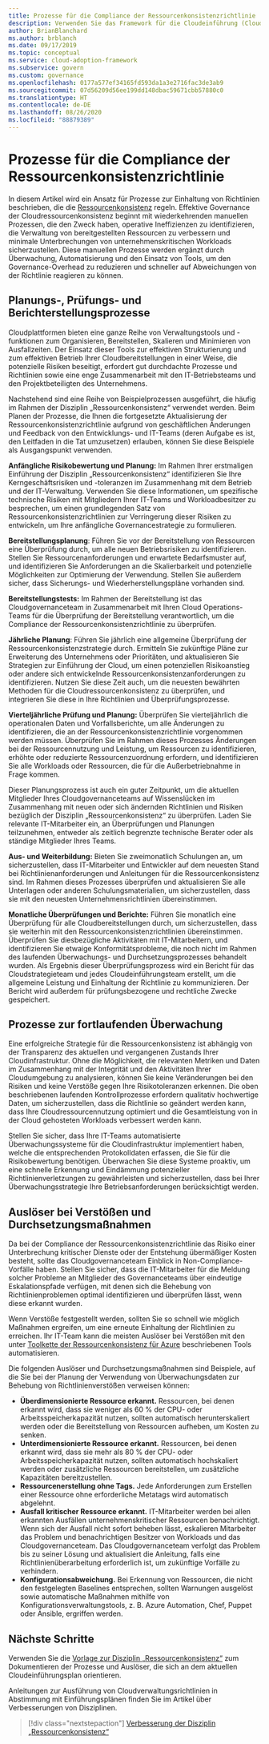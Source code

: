 ```yaml
---
title: Prozesse für die Compliance der Ressourcenkonsistenzrichtlinie
description: Verwenden Sie das Framework für die Cloudeinführung (Cloud Adoption Framework) für Azure, um sich über einen Ansatz für die Erstellung von Prozessen zu informieren, die eine Disziplin vom Typ „Ressourcenkonsistenz“ unterstützen.
author: BrianBlanchard
ms.author: brblanch
ms.date: 09/17/2019
ms.topic: conceptual
ms.service: cloud-adoption-framework
ms.subservice: govern
ms.custom: governance
ms.openlocfilehash: 0177a577ef34165fd593da1a3e2716fac3de3ab9
ms.sourcegitcommit: 07d56209d56ee199dd148dbac59671cbb57880c0
ms.translationtype: HT
ms.contentlocale: de-DE
ms.lasthandoff: 08/26/2020
ms.locfileid: "88879389"
---
```

# <a name="resource-consistency-policy-compliance-processes"></a>Prozesse für die Compliance der Ressourcenkonsistenzrichtlinie

In diesem Artikel wird ein Ansatz für Prozesse zur Einhaltung von Richtlinien beschrieben, die die [Ressourcenkonsistenz](./index.md) regeln. Effektive Governance der Cloudressourcenkonsistenz beginnt mit wiederkehrenden manuellen Prozessen, die den Zweck haben, operative Ineffizienzen zu identifizieren, die Verwaltung von bereitgestellten Ressourcen zu verbessern und minimale Unterbrechungen von unternehmenskritischen Workloads sicherzustellen. Diese manuellen Prozesse werden ergänzt durch Überwachung, Automatisierung und den Einsatz von Tools, um den Governance-Overhead zu reduzieren und schneller auf Abweichungen von der Richtlinie reagieren zu können.

## <a name="planning-review-and-reporting-processes"></a>Planungs-, Prüfungs- und Berichterstellungsprozesse

Cloudplattformen bieten eine ganze Reihe von Verwaltungstools und -funktionen zum Organisieren, Bereitstellen, Skalieren und Minimieren von Ausfallzeiten. Der Einsatz dieser Tools zur effektiven Strukturierung und zum effektiven Betrieb Ihrer Cloudbereitstellungen in einer Weise, die potenzielle Risiken beseitigt, erfordert gut durchdachte Prozesse und Richtlinien sowie eine enge Zusammenarbeit mit den IT-Betriebsteams und den Projektbeteiligten des Unternehmens.

Nachstehend sind eine Reihe von Beispielprozessen ausgeführt, die häufig im Rahmen der Disziplin „Ressourcenkonsistenz“ verwendet werden. Beim Planen der Prozesse, die Ihnen die fortgesetzte Aktualisierung der Ressourcenkonsistenzrichtlinie aufgrund von geschäftlichen Änderungen und Feedback von den Entwicklungs- und IT-Teams (deren Aufgabe es ist, den Leitfaden in die Tat umzusetzen) erlauben, können Sie diese Beispiele als Ausgangspunkt verwenden.

**Anfängliche Risikobewertung und Planung:** Im Rahmen Ihrer erstmaligen Einführung der Disziplin „Ressourcenkonsistenz“ identifizieren Sie Ihre Kerngeschäftsrisiken und -toleranzen im Zusammenhang mit dem Betrieb und der IT-Verwaltung. Verwenden Sie diese Informationen, um spezifische technische Risiken mit Mitgliedern Ihrer IT-Teams und Workloadbesitzer zu besprechen, um einen grundlegenden Satz von Ressourcenkonsistenzrichtlinien zur Verringerung dieser Risiken zu entwickeln, um Ihre anfängliche Governancestrategie zu formulieren.

**Bereitstellungsplanung**: Führen Sie vor der Bereitstellung von Ressourcen eine Überprüfung durch, um alle neuen Betriebsrisiken zu identifizieren. Stellen Sie Ressourcenanforderungen und erwartete Bedarfsmuster auf, und identifizieren Sie Anforderungen an die Skalierbarkeit und potenzielle Möglichkeiten zur Optimierung der Verwendung. Stellen Sie außerdem sicher, dass Sicherungs- und Wiederherstellungspläne vorhanden sind.

**Bereitstellungstests:** Im Rahmen der Bereitstellung ist das Cloudgovernanceteam in Zusammenarbeit mit Ihren Cloud Operations-Teams für die Überprüfung der Bereitstellung verantwortlich, um die Compliance der Ressourcenkonsistenzrichtlinie zu überprüfen.

**Jährliche Planung**: Führen Sie jährlich eine allgemeine Überprüfung der Ressourcenkonsistenzstrategie durch. Ermitteln Sie zukünftige Pläne zur Erweiterung des Unternehmens oder Prioritäten, und aktualisieren Sie Strategien zur Einführung der Cloud, um einen potenziellen Risikoanstieg oder andere sich entwickelnde Ressourcenkonsistenzanforderungen zu identifizieren. Nutzen Sie diese Zeit auch, um die neuesten bewährten Methoden für die Cloudressourcenkonsistenz zu überprüfen, und integrieren Sie diese in Ihre Richtlinien und Überprüfungsprozesse.

**Vierteljährliche Prüfung und Planung:** Überprüfen Sie vierteljährlich die operationalen Daten und Vorfallsberichte, um alle Änderungen zu identifizieren, die an der Ressourcenkonsistenzrichtlinie vorgenommen werden müssen. Überprüfen Sie im Rahmen dieses Prozesses Änderungen bei der Ressourcennutzung und Leistung, um Ressourcen zu identifizieren, erhöhte oder reduzierte Ressourcenzuordnung erfordern, und identifizieren Sie alle Workloads oder Ressourcen, die für die Außerbetriebnahme in Frage kommen.

Dieser Planungsprozess ist auch ein guter Zeitpunkt, um die aktuellen Mitglieder Ihres Cloudgovernanceteams auf Wissenslücken im Zusammenhang mit neuen oder sich ändernden Richtlinien und Risiken bezüglich der Disziplin „Ressourcenkonsistenz“ zu überprüfen. Laden Sie relevante IT-Mitarbeiter ein, an Überprüfungen und Planungen teilzunehmen, entweder als zeitlich begrenzte technische Berater oder als ständige Mitglieder Ihres Teams.

**Aus- und Weiterbildung:** Bieten Sie zweimonatlich Schulungen an, um sicherzustellen, dass IT-Mitarbeiter und Entwickler auf dem neuesten Stand bei Richtlinienanforderungen und Anleitungen für die Ressourcenkonsistenz sind. Im Rahmen dieses Prozesses überprüfen und aktualisieren Sie alle Unterlagen oder anderen Schulungsmaterialien, um sicherzustellen, dass sie mit den neuesten Unternehmensrichtlinien übereinstimmen.

**Monatliche Überprüfungen und Berichte:** Führen Sie monatlich eine Überprüfung für alle Cloudbereitstellungen durch, um sicherzustellen, dass sie weiterhin mit den Ressourcenkonsistenzrichtlinien übereinstimmen. Überprüfen Sie diesbezügliche Aktivitäten mit IT-Mitarbeitern, und identifizieren Sie etwaige Konformitätsprobleme, die noch nicht im Rahmen des laufenden Überwachungs- und Durchsetzungsprozesses behandelt wurden. Als Ergebnis dieser Überprüfungsprozess wird ein Bericht für das Cloudstrategieteam und jedes Cloudeinführungsteam erstellt, um die allgemeine Leistung und Einhaltung der Richtlinie zu kommunizieren. Der Bericht wird außerdem für prüfungsbezogene und rechtliche Zwecke gespeichert.

## <a name="processes-for-ongoing-monitoring"></a>Prozesse zur fortlaufenden Überwachung

Eine erfolgreiche Strategie für die Ressourcenkonsistenz ist abhängig von der Transparenz des aktuellen und vergangenen Zustands Ihrer Cloudinfrastruktur. Ohne die Möglichkeit, die relevanten Metriken und Daten im Zusammenhang mit der Integrität und den Aktivitäten Ihrer Cloudumgebung zu analysieren, können Sie keine Veränderungen bei den Risiken und keine Verstöße gegen Ihre Risikotoleranzen erkennen. Die oben beschriebenen laufenden Kontrollprozesse erfordern qualitativ hochwertige Daten, um sicherzustellen, dass die Richtlinie so geändert werden kann, dass Ihre Cloudressourcennutzung optimiert und die Gesamtleistung von in der Cloud gehosteten Workloads verbessert werden kann.

Stellen Sie sicher, dass Ihre IT-Teams automatisierte Überwachungssysteme für die Cloudinfrastruktur implementiert haben, welche die entsprechenden Protokolldaten erfassen, die Sie für die Risikobewertung benötigen. Überwachen Sie diese Systeme proaktiv, um eine schnelle Erkennung und Eindämmung potenzieller Richtlinienverletzungen zu gewährleisten und sicherzustellen, dass bei Ihrer Überwachungsstrategie Ihre Betriebsanforderungen berücksichtigt werden.

## <a name="violation-triggers-and-enforcement-actions"></a>Auslöser bei Verstößen und Durchsetzungsmaßnahmen

Da bei der Compliance der Ressourcenkonsistenzrichtlinie das Risiko einer Unterbrechung kritischer Dienste oder der Entstehung übermäßiger Kosten besteht, sollte das Cloudgovernanceteam Einblick in Non-Compliance-Vorfälle haben. Stellen Sie sicher, dass die IT-Mitarbeiter für die Meldung solcher Probleme an Mitglieder des Governanceteams über eindeutige Eskalationspfade verfügen, mit denen sich die Behebung von Richtlinienproblemen optimal identifizieren und überprüfen lässt, wenn diese erkannt wurden.

Wenn Verstöße festgestellt werden, sollten Sie so schnell wie möglich Maßnahmen ergreifen, um eine erneute Einhaltung der Richtlinien zu erreichen. Ihr IT-Team kann die meisten Auslöser bei Verstößen mit den unter [Toolkette der Ressourcenkonsistenz für Azure](./toolchain.md) beschriebenen Tools automatisieren.

Die folgenden Auslöser und Durchsetzungsmaßnahmen sind Beispiele, auf die Sie bei der Planung der Verwendung von Überwachungsdaten zur Behebung von Richtlinienverstößen verweisen können:

- **Überdimensionierte Ressource erkannt.** Ressourcen, bei denen erkannt wird, dass sie weniger als 60 % der CPU- oder Arbeitsspeicherkapazität nutzen, sollten automatisch herunterskaliert werden oder die Bereitstellung von Ressourcen aufheben, um Kosten zu senken.
- **Unterdimensionierte Ressource erkannt.** Ressourcen, bei denen erkannt wird, dass sie mehr als 80 % der CPU- oder Arbeitsspeicherkapazität nutzen, sollten automatisch hochskaliert werden oder zusätzliche Ressourcen bereitstellen, um zusätzliche Kapazitäten bereitzustellen.
- **Ressourcenerstellung ohne Tags.** Jede Anforderungen zum Erstellen einer Ressource ohne erforderliche Metatags wird automatisch abgelehnt.
- **Ausfall kritischer Ressource erkannt.** IT-Mitarbeiter werden bei allen erkannten Ausfällen unternehmenskritischer Ressourcen benachrichtigt. Wenn sich der Ausfall nicht sofort beheben lässt, eskalieren Mitarbeiter das Problem und benachrichtigen Besitzer von Workloads und das Cloudgovernanceteam. Das Cloudgovernanceteam verfolgt das Problem bis zu seiner Lösung und aktualisiert die Anleitung, falls eine Richtlinienüberarbeitung erforderlich ist, um zukünftige Vorfälle zu verhindern.
- **Konfigurationsabweichung.** Bei Erkennung von Ressourcen, die nicht den festgelegten Baselines entsprechen, sollten Warnungen ausgelöst sowie automatische Maßnahmen mithilfe von Konfigurationsverwaltungstools, z. B. Azure Automation, Chef, Puppet oder Ansible, ergriffen werden.

## <a name="next-steps"></a>Nächste Schritte

Verwenden Sie die [Vorlage zur Disziplin „Ressourcenkonsistenz“](./template.md) zum Dokumentieren der Prozesse und Auslöser, die sich an dem aktuellen Cloudeinführungsplan orientieren.

Anleitungen zur Ausführung von Cloudverwaltungsrichtlinien in Abstimmung mit Einführungsplänen finden Sie im Artikel über Verbesserungen von Disziplinen.

> [!div class="nextstepaction"]
> [Verbesserung der Disziplin „Ressourcenkonsistenz“](./discipline-improvement.md)
